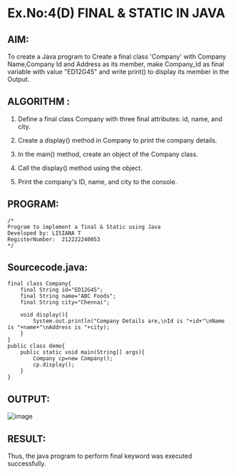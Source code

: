 # Ex.No:4(D) FINAL & STATIC IN JAVA

## AIM:
   To create a Java program to Create a final class 'Company' with Company Name,Company Id and Address as its member, make Company_Id as final variable with value "ED12G45" and write print() to display its member in the Output.
 
## ALGORITHM :
1.	Define a final class Company with three final attributes: id, name, and city.

2. Create a display() method in Company to print the company details.

3. In the main() method, create an object of the Company class.

4. Call the display() method using the object.

5. Print the company's ID, name, and city to the console.


## PROGRAM:
 ```
/*
Program to implement a final & Static using Java
Developed by: LISIANA T
RegisterNumber:  212222240053
*/
```

## Sourcecode.java:
```
final class Company{
    final String id="ED12G45";
    final String name="ABC Foods";
    final String city="Chennai";
    
    void display(){
        System.out.println("Company Details are,\nId is "+id+"\nName is "+name+"\nAddress is "+city);
    }
}
public class demo{
    public static void main(String[] args){
        Company cp=new Company();
        cp.display();
    }
}

```


## OUTPUT:

![image](https://github.com/user-attachments/assets/506e65c7-5f3a-40b8-b7f5-c7a70ca0dd1c)


## RESULT:
Thus, the java program to perform final  keyword was executed successfully.
